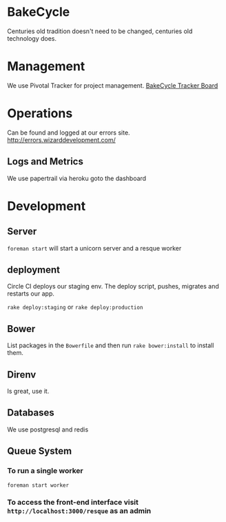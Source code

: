 # BakeCycle

Centuries old tradition doesn't need to be changed, centuries old technology does.

# Management
We use Pivotal Tracker for project management. [BakeCycle Tracker Board](https://www.pivotaltracker.com/n/projects/1187388)

# Operations

Can be found and logged at our errors site. http://errors.wizarddevelopment.com/

## Logs and Metrics
We use papertrail via heroku goto the dashboard

# Development

## Server

`foreman start` will start a unicorn server and a resque worker

## deployment

Circle CI deploys our staging env. The deploy script, pushes, migrates and restarts our app.

`rake deploy:staging` or `rake deploy:production`

## Bower

List packages in the `Bowerfile` and then run  `rake bower:install` to install them.

## Direnv

Is great, use it.

## Databases
We use postgresql and redis

## Queue System

### To run a single worker
`foreman start worker`

### To access the front-end interface visit `http://localhost:3000/resque` as an admin

